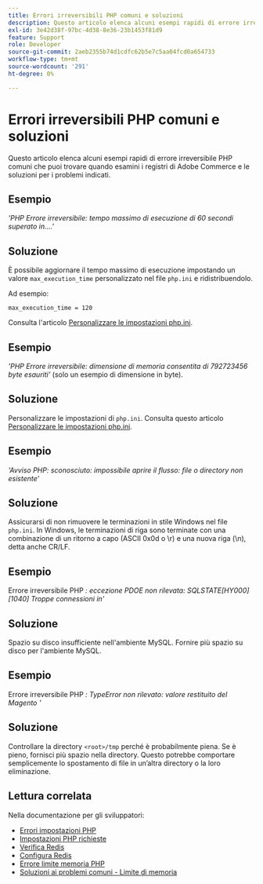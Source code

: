 ```yaml
---
title: Errori irreversibili PHP comuni e soluzioni
description: Questo articolo elenca alcuni esempi rapidi di errore irreversibile PHP comuni che puoi trovare quando esamini i registri di Adobe Commerce e le soluzioni per i problemi indicati.
exl-id: 3e42d38f-97bc-4d38-8e36-23b1453f81d9
feature: Support
role: Developer
source-git-commit: 2aeb2355b74d1cdfc62b5e7c5aa04fcd0a654733
workflow-type: tm+mt
source-wordcount: '291'
ht-degree: 0%

---
```


# Errori irreversibili PHP comuni e soluzioni

Questo articolo elenca alcuni esempi rapidi di errore irreversibile PHP comuni che puoi trovare quando esamini i registri di Adobe Commerce e le soluzioni per i problemi indicati.

## Esempio

*&#39;PHP Errore irreversibile: tempo massimo di esecuzione di 60 secondi superato in....&#39;*

## Soluzione

È possibile aggiornare il tempo massimo di esecuzione impostando un valore `max_execution_time` personalizzato nel file `php.ini` e ridistribuendolo.

Ad esempio:

`max_execution_time = 120`

Consulta l&#39;articolo [Personalizzare le impostazioni php.ini](https://experienceleague.adobe.com/it/docs/commerce-cloud-service/user-guide/configure/app/php-settings).

## Esempio

*&#39;PHP Errore irreversibile: dimensione di memoria consentita di 792723456 byte esauriti&#39;* (solo un esempio di dimensione in byte).

## Soluzione

Personalizzare le impostazioni di `php.ini`. Consulta questo articolo [Personalizzare le impostazioni php.ini](https://experienceleague.adobe.com/it/docs/commerce-cloud-service/user-guide/configure/app/php-settings).

## Esempio

*&#39;Avviso PHP: sconosciuto: impossibile aprire il flusso: file o directory non esistente&#39;*

## Soluzione

Assicurarsi di non rimuovere le terminazioni in stile Windows nel file `php.ini`. In Windows, le terminazioni di riga sono terminate con una combinazione di un ritorno a capo (ASCII 0x0d o \r) e una nuova riga (\n), detta anche CR/LF.

## Esempio

Errore irreversibile PHP *: eccezione PDOE non rilevata: SQLSTATE\[HY000\] \[1040\] Troppe connessioni in&#39;*

## Soluzione

Spazio su disco insufficiente nell&#39;ambiente MySQL. Fornire più spazio su disco per l&#39;ambiente MySQL.

## Esempio

Errore irreversibile PHP *: TypeError non rilevato: valore restituito del Magento &#39;*

## Soluzione

Controllare la directory `<root>/tmp` perché è probabilmente piena. Se è pieno, fornisci più spazio nella directory. Questo potrebbe comportare semplicemente lo spostamento di file in un’altra directory o la loro eliminazione.

## Lettura correlata

Nella documentazione per gli sviluppatori:

* [Errori impostazioni PHP](https://experienceleague.adobe.com/it/docs/commerce-knowledge-base/kb/troubleshooting/overview)
* [Impostazioni PHP richieste](https://experienceleague.adobe.com/it/docs/commerce-operations/installation-guide/prerequisites/php-settings)
* [Verifica Redis](https://experienceleague.adobe.com/it/docs/commerce-operations/configuration-guide/cache/redis/redis-session#verify-redis-connection)
* [Configura Redis](https://experienceleague.adobe.com/it/docs/commerce-operations/configuration-guide/cache/redis/config-redis)
* [Errore limite memoria PHP](https://experienceleague.adobe.com/it/docs/commerce-knowledge-base/kb/troubleshooting/overview)
* [Soluzioni ai problemi comuni - Limite di memoria](https://developer.adobe.com/commerce/testing/guide/unit/command-line/#solutions-to-common-problems)
